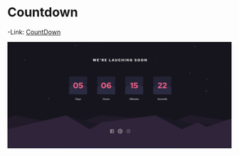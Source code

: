 # Countdown

-Link:
[CountDown](https://countdownfrontend.netlify.app/)

![](src/images/preview.png)
